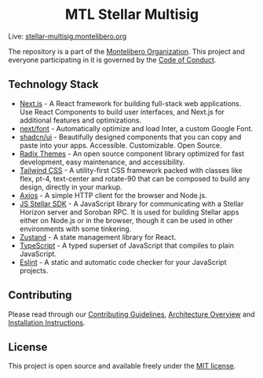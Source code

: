 <h1 align="center">MTL Stellar Multisig</h1>

Live: [stellar-multisig.montelibero.org](https://stellar-multisig.montelibero.org)

The repository is a part of the [Montelibero Organization](https://github.com/montelibero-org). This project and everyone participating in it is governed by the [Code of Conduct](CODE_OF_CONDUCT.md).

## Technology Stack

- [Next.js](https://nextjs.org) - A React framework for building full-stack web applications. Use React Components to build user interfaces, and Next.js for additional features and optimizations.
- [next/font](https://nextjs.org/docs/basic-features/font-optimization) - Automatically optimize and load Inter, a custom Google Font.
- [shadcn/ui](https://ui.shadcn.com) - Beautifully designed components that you can copy and paste into your apps. Accessible. Customizable. Open Source.
- [Radix Themes](https://www.radix-ui.com) - An open source component library optimized for fast development, easy maintenance, and accessibility.
- [Tailwind CSS](https://tailwindcss.com) - A utility-first CSS framework packed with classes like flex, pt-4, text-center and rotate-90 that can be composed to build any design, directly in your markup.
- [Axios](https://github.com/axios/axios) - A simple HTTP client for the browser and Node.js.
- [JS Stellar SDK](https://github.com/stellar/js-stellar-sdk) - A JavaScript library for communicating with a Stellar Horizon server and Soroban RPC. It is used for building Stellar apps either on Node.js or in the browser, though it can be used in other environments with some tinkering.
- [Zustand](https://github.com/pmndrs/zustand) - A state management library for React.
- [TypeScript](https://www.typescriptlang.org) - A typed superset of JavaScript that compiles to plain JavaScript.
- [Eslint](https://eslint.org) - A static and automatic code checker for your JavaScript projects.

## Contributing

Please read through our [Contributing Guidelines](CONTRIBUTING.md), [Architecture Overview](ARCHITECTURE.md) and [Installation Instructions](INSTALL.md).

## License

This project is open source and available freely under the [MIT license](LICENSE.md).
